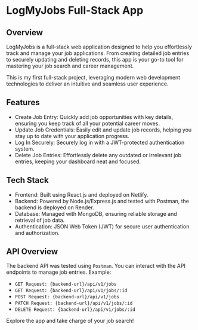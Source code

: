 
# LogMyJobs Full-Stack App
## Overview
LogMyJobs is a full-stack web application designed to help you effortlessly track and manage your job applications. From creating detailed job entries to securely updating and deleting records, this app is your go-to tool for mastering your job search and career management.

This is my first full-stack project, leveraging modern web development technologies to deliver an intuitive and seamless user experience.

## Features
* Create Job Entry: Quickly add job opportunities with key details, ensuring you keep track of all your potential career moves.
* Update Job Credentials: Easily edit and update job records, helping you stay up to date with your application progress.
* Log In Securely: Securely log in with a JWT-protected authentication system.
* Delete Job Entries: Effortlessly delete any outdated or irrelevant job entries, keeping your dashboard neat and focused.

## Tech Stack
* Frontend: Built using React.js and deployed on Netlify.
* Backend: Powered by Node.js/Express.js and tested with Postman, the backend is deployed on Render.
* Database: Managed with MongoDB, ensuring reliable storage and retrieval of job data.
* Authentication: JSON Web Token (JWT) for secure user authentication and authorization.

## API Overview
The backend API was tested using `Postman`. You can interact with the API endpoints to manage job entries.
Example:

* `GET Request: {backend-url}/api/v1/jobs`
* `GET Request: {backend-url}/api/v1/jobs/:id`
* `POST Request: {backend-url}/api/v1/jobs`
* `PATCH Request: {backend-url}/api/v1/jobs/:id`
* `DELETE Request: {backend-url}/api/v1/jobs/:id`

Explore the app and take charge of your job search!
